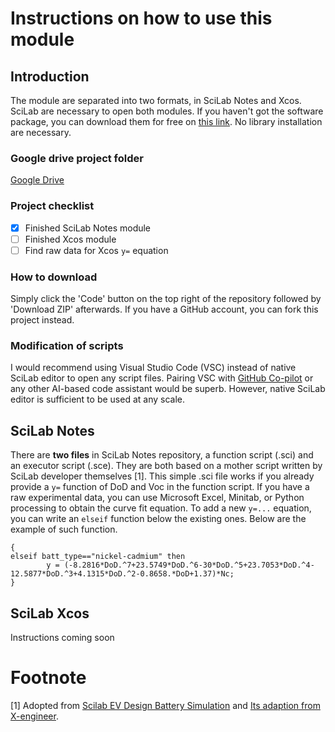 # Instructions on how to use this module
## Introduction
The module are separated into two formats, in SciLab Notes and Xcos. SciLab are necessary to open both modules. If you haven't got the software package, you can download them for free on [this link](https://www.scilab.org/download/scilab-6.1.1). No library installation are necessary.

### Google drive project folder
[Google Drive](https://drive.google.com/drive/folders/1EB2jEmlfuTw9lqSJ81XxmlQ6Mt6yRvTK?usp=sharing)
### Project checklist
- [x] Finished SciLab Notes module
- [ ] Finished Xcos module
- [ ] Find raw data for Xcos `y=` equation

### How to download
Simply click the 'Code' button on the top right of the repository followed by 'Download ZIP' afterwards. If you have a GitHub account, you can fork this project instead.

### Modification of scripts
I would recommend using Visual Studio Code (VSC) instead of native SciLab editor to open any script files. Pairing VSC with [GitHub Co-pilot](https://copilot.github.com/) or any other AI-based code assistant would be superb. However, native SciLab editor is sufficient to be used at any scale.

## SciLab Notes
There are **two files** in SciLab Notes repository, a function script (.sci) and an executor script (.sce). They are both based on a mother script written by SciLab developer themselves [1]. This simple .sci file works if you already provide a `y=` function of DoD and Voc in the function script. If you have a raw experimental data, you can use Microsoft Excel, Minitab, or Python processing to obtain the curve fit equation. To add a new `y=...` equation, you can write an `elseif` function below the existing ones. Below are the example of such function.

```
{
elseif batt_type=="nickel-cadmium" then 
        y = (-8.2816*DoD.^7+23.5749*DoD.^6-30*DoD.^5+23.7053*DoD.^4-12.5877*DoD.^3+4.1315*DoD.^2-0.8658.*DoD+1.37)*Nc;
}
``` 

## SciLab Xcos
Instructions coming soon

# Footnote
[1] Adopted from [Scilab EV Design Battery Simulation](https://www.scilab.org/ev-design-battery-simulation) and [Its adaption from X-engineer](https://x-engineer.org/ev-design-battery-simulation/).